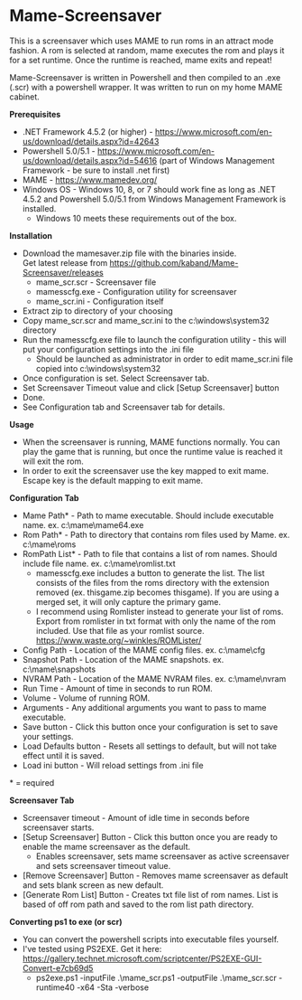 # Mame-Screensaver
This is a screensaver which uses MAME to run roms in an attract mode fashion.  A rom is selected at random, mame executes the rom and plays it for a set runtime.  Once the runtime is reached, mame exits and repeat!  
  
Mame-Screensaver is written in Powershell and then compiled to an .exe (.scr) with a powershell wrapper.  It was written to run on my home MAME cabinet.
 
**Prerequisites**  
* .NET Framework 4.5.2 (or higher) - https://www.microsoft.com/en-us/download/details.aspx?id=42643  
* Powershell 5.0/5.1 - https://www.microsoft.com/en-us/download/details.aspx?id=54616 (part of Windows Management Framework - be sure to install .net first)
* MAME - https://www.mamedev.org/  
* Windows OS - Windows 10, 8, or 7 should work fine as long as .NET 4.5.2 and Powershell 5.0/5.1 from Windows Management Framework is installed.  
  * Windows 10 meets these requirements out of the box.

**Installation**
* Download the mamesaver.zip file with the binaries inside.  
Get latest release from https://github.com/kaband/Mame-Screensaver/releases
  * mame_scr.scr - Screensaver file  
  * mamesscfg.exe - Configuration utility for screensaver  
  * mame_scr.ini - Configuration itself
* Extract zip to directory of your choosing
* Copy mame_scr.scr and mame_scr.ini to the c:\windows\system32 directory
* Run the mamesscfg.exe file to launch the configuration utility - this will put your configuration settings into the .ini file
  * Should be launched as administrator in order to edit mame_scr.ini file copied into c:\windows\system32
* Once configuration is set. Select Screensaver tab.
* Set Screensaver Timeout value and click [Setup Screensaver] button
* Done.
* See Configuration tab and Screensaver tab for details.

**Usage**
 * When the screensaver is running, MAME functions normally.  You can play the game that is running, but once the runtime value is reached it will exit the rom.
 * In order to exit the screensaver use the key mapped to exit mame.  Escape key is the default mapping to exit mame.
  
**Configuration Tab**  
 * Mame Path* - Path to mame executable.  Should include executable name.  ex. c:\mame\mame64.exe  
 * Rom Path* - Path to directory that contains rom files used by Mame.  ex. c:\mame\roms
 * RomPath List* - Path to file that contains a list of rom names.  Should include file name. ex. c:\mame\romlist.txt  
   * mamesscfg.exe includes a button to generate the list.  The list consists of the files from the roms directory with the extension removed (ex. thisgame.zip becomes thisgame).  If you are using a merged set, it will only capture the primary game.
   * I recommend using Romlister instead to generate your list of roms.  Export from romlister in txt format with only the name of the rom included. Use that file as your romlist source.  https://www.waste.org/~winkles/ROMLister/
 * Config Path - Location of the MAME config files. ex. c:\mame\cfg
 * Snapshot Path - Location of the MAME snapshots. ex. c:\mame\snapshots
 * NVRAM Path - Location of the MAME NVRAM files. ex. c:\mame\nvram
 * Run Time - Amount of time in seconds to run ROM.
 * Volume - Volume of running ROM.
 * Arguments - Any additional arguments you want to pass to mame executable.
 * Save button - Click this button once your configuration is set to save your settings.
 * Load Defaults button - Resets all settings to default, but will not take effect until it is saved. 
 * Load ini button - Will reload settings from .ini file
 
 \* = required

**Screensaver Tab**
 * Screensaver timeout - Amount of idle time in seconds before screensaver starts.
 * [Setup Screensaver] Button - Click this button once you are ready to enable the mame screensaver as the default.
   * Enables screensaver, sets mame screensaver as active screensaver and sets screensaver timeout value.
 * [Remove Screensaver] Button - Removes mame screensaver as default and sets blank screen as new default.
 * [Generate Rom List] Button - Creates txt file list of rom names.  List is based of off rom path and saved to the rom list path directory.

**Converting ps1 to exe (or scr)**  
 * You can convert the powershell scripts into executable files yourself.
 * I've tested using PS2EXE.  Get it here: https://gallery.technet.microsoft.com/scriptcenter/PS2EXE-GUI-Convert-e7cb69d5
   * ps2exe.ps1 -inputFile .\mame_scr.ps1 -outputFile .\mame_scr.scr -runtime40 -x64 -Sta -verbose
